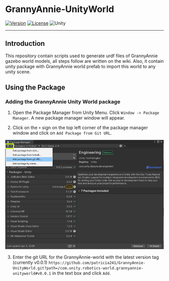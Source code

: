 # GrannyAnnie-UnityWorld

[![Version](https://img.shields.io/github/v/tag/patricia241/GrannyAnnie-UnityWorld)](https://github.com/patricia241/GrannyAnnie-UnityWorld/releases)
[![License](https://img.shields.io/badge/license-Apache--2.0-green.svg)](LICENSE.md)
![Unity](https://img.shields.io/badge/unity-2021.3.16f1-brightgreen)

---

## Introduction  

This repository contain scripts used to generate urdf files of GrannyAnnie gazebo world models, all steps follow are written on the wiki. Also, it contain unity package with GrannyAnnie world prefab to import this world to any unity scene.  

## Using the Package  
### Adding the GrannyAnnie Unity World package  

1. Open the Package Manager from Unity Menu. Click `Window -> Package Manager`. A new package manager window will appear.  

2. Click on the `+` sign on the top left corner of the package manager window and click on `Add Package from Git URL`.  

<img src = "wiki-images/pkg_manger_add.png">  

3. Enter the git URL for the GrannyAnnie-world with the latest version tag (currently v0.0.1) `https://github.com/patricia241/GrannyAnnie-UnityWorld.git?path=/com.unity.robotics-world.grannyannie-unityworld#v0.0.1` in the text box and click `Add`.
